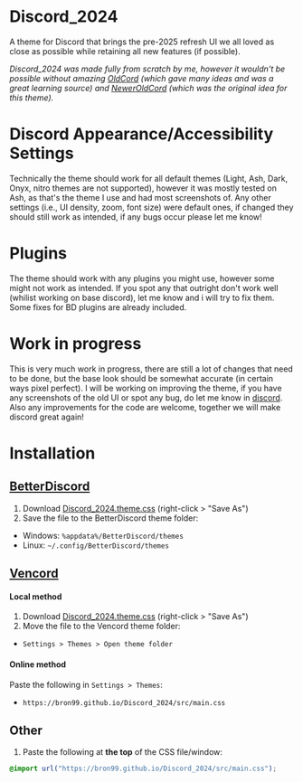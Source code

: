 # Discord_2024

A theme for Discord that brings the pre-2025 refresh UI we all loved as close as possible while retaining all new features (if possible).

_Discord_2024 was made fully from scratch by me, however it wouldn't be possible without amazing [OldCord](https://github.com/milbits/oldcord) (which gave many ideas and was a great learning source) and [NewerOldCord](https://github.com/FrCynda/NewerOldCord) (which was the original idea for this theme)._

# Discord Appearance/Accessibility Settings

Technically the theme should work for all default themes (Light, Ash, Dark, Onyx, nitro themes are not supported), however it was mostly tested on Ash, as that's the theme I use and had most screenshots of.
Any other settings (i.e., UI density, zoom, font size) were default ones, if changed they should still work as intended, if any bugs occur please let me know!

# Plugins

The theme should work with any plugins you might use, however some might not work as intended. If you spot any that outright don't work well (whilist working on base discord), let me know and i will try to fix them. Some fixes for BD plugins are already included.

# Work in progress

This is very much work in progress, there are still a lot of changes that need to be done, but the base look should be somewhat accurate (in certain ways pixel perfect). I will be working on improving the theme, if you have any screenshots of the old UI or spot any bug, do let me know in [discord](https://discord.gg/VZYrFfnP25). Also any improvements for the code are welcome, together we will make discord great again!

# Installation

## [BetterDiscord](https://betterdiscord.app/)

1. Download [Discord_2024.theme.css](https://raw.githubusercontent.com/bron99/Discord_2024/master/Discord_2024.theme.css) (right-click > "Save As")
2. Save the file to the BetterDiscord theme folder:

- Windows: `%appdata%/BetterDiscord/themes`
- Linux: `~/.config/BetterDiscord/themes`

## [Vencord](https://github.com/Vendicated/Vencord)

#### Local method

1. Download [Discord_2024.theme.css](https://raw.githubusercontent.com/bron99/Discord_2024/master/Discord_2024.theme.css) (right-click > "Save As")
2. Move the file to the Vencord theme folder:

- `Settings > Themes > Open theme folder`

#### Online method

Paste the following in `Settings > Themes`:

- `https://bron99.github.io/Discord_2024/src/main.css`

## Other

1. Paste the following at **the top** of the CSS file/window:

```css
@import url("https://bron99.github.io/Discord_2024/src/main.css");
```